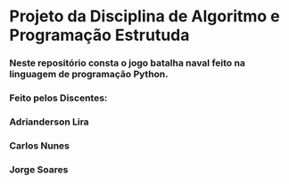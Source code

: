 # Projeto da Disciplina de Algoritmo e Programação Estrutuda

### Neste repositório consta o jogo batalha naval feito na linguagem de programação Python.
### Feito pelos Discentes:    
### Adrianderson Lira 
### Carlos Nunes
### Jorge Soares